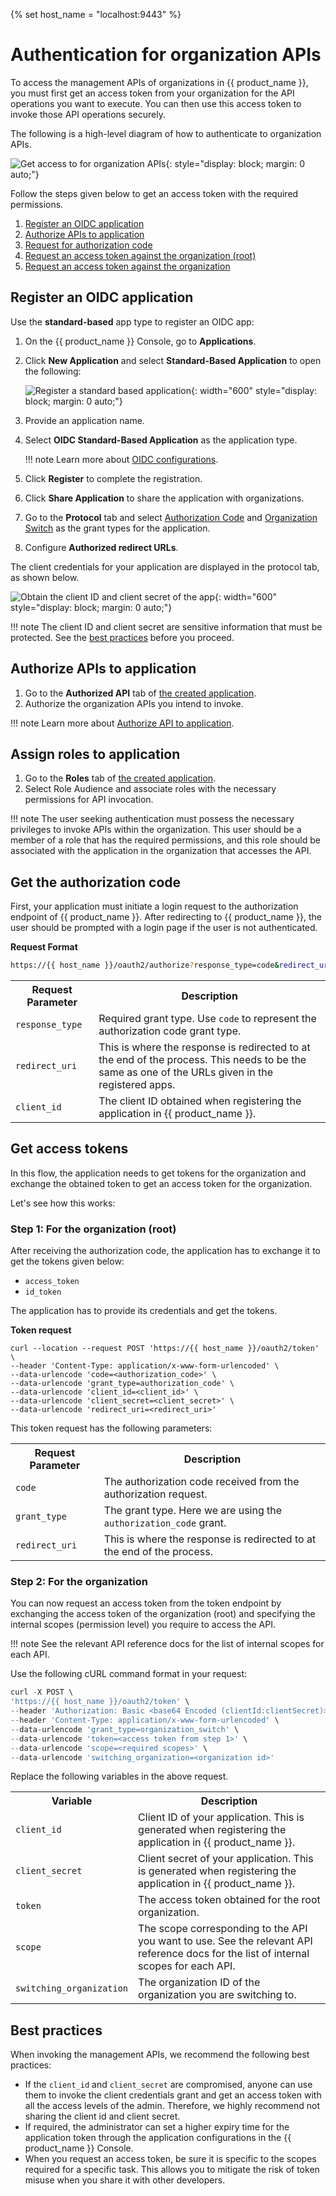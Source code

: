 {% set host_name = "localhost:9443" %}

# Authentication for organization APIs

To access the management APIs of organizations in {{ product_name }}, you must first get an access token from your organization for the API operations you want to execute. You can then use this access token to invoke those API operations securely.

The following is a high-level diagram of how to authenticate to organization APIs.

![Get access to for organization APIs]({{base_path}}/assets/img/apis/organization-apis/organization-authentication.png){: style="display: block; margin: 0 auto;"}

Follow the steps given below to get an access token with the required permissions.

1. [Register an OIDC application](#register-an-oidc-application)
2. [Authorize APIs to application](#authorize-apis-to-application)
3. [Request for authorization code](#get-the-authorization-code)
4. [Request an access token against the organization (root)](#step-1-for-the-organization-root)
5. [Request an access token against the organization](#step-2-for-the-organization)

## Register an OIDC application

Use the **standard-based** app type to register an OIDC app:

1. On the {{ product_name }} Console, go to **Applications**.
2. Click **New Application** and select **Standard-Based Application** to open the following:

    ![Register a standard based application]({{base_path}}/assets/img/apis/management-apis/register-a-sba.png){: width="600" style="display: block; margin: 0 auto;"}

3. Provide an application name.
4. Select **OIDC Standard-Based Application** as the application type.

    !!! note
        Learn more about [OIDC configurations]({{base_path}}/references/app-settings/oidc-settings-for-app/).

5. Click **Register** to complete the registration.
6. Click **Share Application** to share the application with organizations.
7. Go to the **Protocol** tab and select [Authorization Code]({{base_path}}/references/grant-types/#authorization-code-grant) and [Organization Switch]({{base_path}}/references/grant-types/#organization-switch-grant) as the grant types for the application.
8. Configure **Authorized redirect URLs**.

The client credentials for your application are displayed in the protocol tab, as shown below.

![Obtain the client ID and client secret of the app]({{base_path}}/assets/img/apis/management-apis/obtain-client-credentials.png){: width="600" style="display: block; margin: 0 auto;"}

!!! note
    The client ID and client secret are sensitive information that must be protected. See the [best practices](#best-practices) before you proceed.

## Authorize APIs to application

1. Go to the **Authorized API** tab of [the created application](#register-an-oidc-application).
2. Authorize the organization APIs you intend to invoke.

!!! note
    Learn more about [Authorize API to application]({{base_path}}/guides/api-authorization/#authorize-the-api-resources-for-an-app).

## Assign roles to application

1. Go to the **Roles** tab of [the created application](#register-an-oidc-application).
2. Select Role Audience and associate roles with the necessary permissions for API invocation.

!!! note
    The user seeking authentication must possess the necessary privileges to invoke APIs within the organization. 
    This user should be a member of a role that has the required permissions, and this role should be associated with the application in the organization that accesses the API.

## Get the authorization code
First, your application must initiate a login request to the authorization endpoint of {{ product_name }}. After redirecting to {{ product_name }}, the user should be prompted with a login page if the user is not authenticated.

**Request Format**
``` bash
https://{{ host_name }}/oauth2/authorize?response_type=code&redirect_uri={redirect_uri}&client_id={client_id}
```

<table>
  <tr>
    <th>Request Parameter</th>
    <th>Description</th>
  </tr>
  <tr>
    <td><code>response_type</code><Badge text="Required" type="mandatory"/></td>
    <td>Required grant type. Use <code>code</code> to represent the authorization code grant type.</td>
  </tr>
  <tr>
    <td><code>redirect_uri</code><Badge text="Required" type="mandatory"/></td>
    <td>This is where the response is redirected to at the end of the process. This needs to be the same as one of the URLs given in the registered apps.</td>
  </tr>
  <tr>
    <td><code>client_id</code><Badge text="Required" type="mandatory"/></td>
    <td>The client ID obtained when registering the application in {{ product_name }}.</td>
  </tr>
</table>

## Get access tokens
In this flow, the application needs to get tokens for the organization and exchange the obtained token to get an access token for the organization.

Let's see how this works:

### Step 1: For the organization (root)
After receiving the authorization code, the application has to exchange it to get the tokens given below:

- `access_token`
- `id_token`

The application has to provide its credentials and get the tokens.

**Token request**
``` curl
curl --location --request POST 'https://{{ host_name }}/oauth2/token' \
--header 'Content-Type: application/x-www-form-urlencoded' \
--data-urlencode 'code=<authorization_code>' \
--data-urlencode 'grant_type=authorization_code' \
--data-urlencode 'client_id=<client_id>' \
--data-urlencode 'client_secret=<client_secret>' \
--data-urlencode 'redirect_uri=<redirect_uri>'
```

This token request has the following parameters:

<table>
  <tr>
    <th>Request Parameter</th>
    <th>Description</th>
  </tr>
   <tr>
      <td><code>code</code><Badge text="Required" type="mandatory"/></td>
      <td>The authorization code received from the authorization request.</td>
    </tr>
  <tr>
    <td><code>grant_type</code><Badge text="Required" type="mandatory"/></td>
    <td>The grant type. Here we are using the <code>authorization_code</code> grant.</td>
  </tr>
  <tr>
    <td><code>redirect_uri</code><Badge text="Required" type="mandatory"/></td>
    <td>This is where the response is redirected to at the end of the process.</td>
  </tr>
</table>

### Step 2: For the organization

You can now request an access token from the token endpoint by exchanging the access token of the organization (root) and specifying the internal scopes (permission level) you require to access the API.

!!! note
    See the relevant API reference docs for the list of internal scopes for each API.

Use the following cURL command format in your request:

``` js
curl -X POST \
'https://{{ host_name }}/oauth2/token' \
--header 'Authorization: Basic <base64 Encoded (clientId:clientSecret)>' \
--header 'Content-Type: application/x-www-form-urlencoded' \
--data-urlencode 'grant_type=organization_switch' \
--data-urlencode 'token=<access token from step 1>' \
--data-urlencode 'scope=<required scopes>' \
--data-urlencode 'switching_organization=<organization id>'
```

Replace the following variables in the above request.

<table>
    <tr>
        <th>Variable</th>
        <th>Description</th>
    </tr>
    <tr>
        <td><code>client_id</code><Badge text="Required" type="mandatory"/></td>
        <td>Client ID of your application. This is generated when registering the application in {{ product_name }}.</td>
    </tr>
    <tr>
        <td><code>client_secret</code><Badge text="Required" type="mandatory"/></td>
        <td>Client secret of your application. This is generated when registering the application in {{ product_name }}.</td>
    </tr>
        <tr>
        <td><code>token</code><Badge text="Required" type="mandatory"/></td>
        <td>The access token obtained for the root organization.</td>
    </tr>
    </tr>
    <tr>
        <td><code>scope</code><Badge text="Required" type="mandatory"/></td>
        <td>The scope corresponding to the API you want to use. See the relevant API reference docs for the list of internal scopes for each API.</td>
    </tr>
    <tr>
        <td><code>switching_organization</code><Badge text="Required" type="mandatory"/></td>
        <td>The organization ID of the organization you are switching to.</td>
    </tr>
</table>

## Best practices

When invoking the management APIs, we recommend the following best practices:

- If the ``client_id`` and ``client_secret`` are compromised, anyone can use them to invoke the client credentials grant and get an access token with all the access levels of the admin. Therefore, we highly recommend not sharing the client id and client secret.
- If required, the administrator can set a higher expiry time for the application token through the application configurations in the {{ product_name }} Console.
- When you request an access token, be sure it is specific to the scopes required for a specific task. This allows you to mitigate the risk of token misuse when you share it with other developers.
